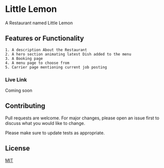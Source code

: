 # Little Lemon

A Restaurant named Little Lemon

## Features or Functionality

```
1. A description About the Restaurant
2. A hero section animating latest Dish added to the menu
3. A Booking page
4. A menu page to choose from
5. Carrier page mentioning current job posting
```

### Live Link

Coming soon

## Contributing

Pull requests are welcome. For major changes, please open an issue first
to discuss what you would like to change.

Please make sure to update tests as appropriate.

## License

[MIT](https://choosealicense.com/licenses/mit/)
